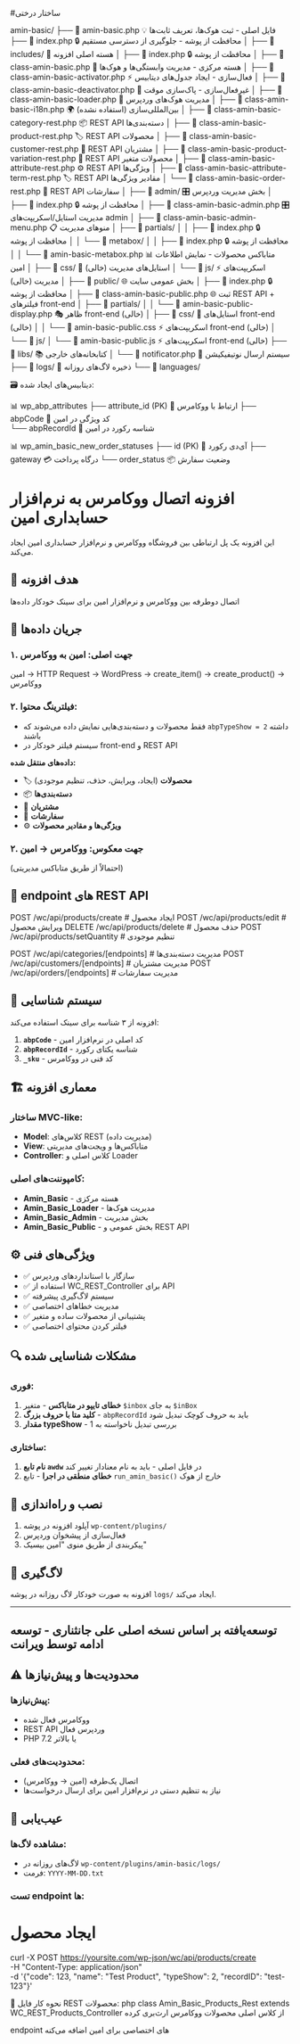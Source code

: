 #ساختار درختی


amin-basic/
├── 📄 amin-basic.php                                     💡 فایل اصلی - ثبت هوک‌ها، تعریف ثابت‌ها
├── 📄 index.php                                          🔒 محافظت از پوشه - جلوگیری از دسترسی مستقیم
│
├── 📁 includes/                                          🧠 هسته اصلی افزونه
│   ├── 📄 index.php                                      🔒 محافظت از پوشه
│   ├── 📄 class-amin-basic.php                           🧠 هسته مرکزی - مدیریت وابستگی‌ها و هوک‌ها
│   ├── 📄 class-amin-basic-activator.php                 ⚡ فعال‌سازی - ایجاد جدول‌های دیتابیس
│   ├── 📄 class-amin-basic-deactivator.php               🚫 غیرفعال‌سازی - پاک‌سازی موقت
│   ├── 📄 class-amin-basic-loader.php                    🔗 مدیریت هوک‌های وردپرس
│   ├── 📄 class-amin-basic-i18n.php                      🌍 بین‌المللی‌سازی (استفاده نشده)
│   ├── 📄 class-amin-basic-category-rest.php             📦 REST API دسته‌بندی‌ها
│   ├── 📄 class-amin-basic-product-rest.php              🏷️ REST API محصولات
│   ├── 📄 class-amin-basic-customer-rest.php             👥 REST API مشتریان
│   ├── 📄 class-amin-basic-product-variation-rest.php    🔄 REST API محصولات متغیر
│   ├── 📄 class-amin-basic-attribute-rest.php            ⚙️ REST API ویژگی‌ها
│   ├── 📄 class-amin-basic-attribute-term-rest.php       🏷️ REST API مقادیر ویژگی‌ها
│   └── 📄 class-amin-basic-order-rest.php                🧾 REST API سفارشات
│
├── 📁 admin/                                             🎛️ بخش مدیریت وردپرس
│   ├── 📄 index.php                                      🔒 محافظت از پوشه
│   ├── 📄 class-amin-basic-admin.php                     🎛️ مدیریت استایل/اسکریپت‌های admin
│   ├── 📄 class-amin-basic-admin-menu.php                📋 منوهای مدیریت
│   ├── 📁 partials/
│   │   ├── 📄 index.php                                  🔒 محافظت از پوشه
│   │   └── 📁 metabox/
│   │       ├── 📄 index.php                              🔒 محافظت از پوشه
│   │       └── 📄 amin-basic-metabox.php                 📊 متاباکس محصولات - نمایش اطلاعات امین
│   ├── 📁 css/                                           🎨 استایل‌های مدیریت (خالی)
│   └── 📁 js/                                            ⚡ اسکریپت‌های مدیریت (خالی)
│
├── 📁 public/                                            🌐 بخش عمومی سایت
│   ├── 📄 index.php                                      🔒 محافظت از پوشه
│   ├── 📄 class-amin-basic-public.php                    🌐 ثبت REST API + فیلترهای front-end
│   ├── 📁 partials/
│   │   └── 📄 amin-basic-public-display.php              🎭 ظاهر front-end (خالی)
│   ├── 📁 css/                                           🎨 استایل‌های front-end (خالی)
│   │   └── 📄 amin-basic-public.css                      ⚡ اسکریپت‌های front-end (خالی)
│   └── 📁 js/
│       └── 📄 amin-basic-public.js                       ⚡ اسکریپت‌های front-end (خالی)
├── 📁 libs/                                              📚 کتابخانه‌های خارجی
│   └── 📄 notificator.php                                📢 سیستم ارسال نوتیفیکیشن
├── 📁 logs/                                              📝 ذخیره لاگ‌های روزانه
└── 📁 languages/


🗃️ دیتابیس‌های ایجاد شده:

📊 wp_abp_attributes
├── attribute_id (PK)                                     🔗 ارتباط با ووکامرس
├── abpCode                                               🔑 کد ویژگی در امین  
└── abpRecordId                                           🔑 شناسه رکورد در امین

📊 wp_amin_basic_new_order_statuses
├── id (PK)                                               🔑 آی‌دی رکورد
├── gateway                                               💳 درگاه پرداخت
└── order_status                                          📦 وضعیت سفارش



# افزونه اتصال ووکامرس به نرم‌افزار حسابداری امین

این افزونه یک پل ارتباطی بین فروشگاه ووکامرس و نرم‌افزار حسابداری امین ایجاد می‌کند.

## 🎯 هدف افزونه

اتصال دوطرفه بین ووکامرس و نرم‌افزار امین برای سینک خودکار داده‌ها

## 🔄 جریان داده‌ها

### ۱. جهت اصلی: امین به ووکامرس

امین → HTTP Request → WordPress → create_item() → create_product() → ووکامرس

### ۲. فیلترینگ محتوا:
- فقط محصولات و دسته‌بندی‌هایی نمایش داده می‌شوند که `abpTypeShow = 2` داشته باشند
- سیستم فیلتر خودکار در front-end و REST API

**داده‌های منتقل شده:**
- 🏷️ **محصولات** (ایجاد، ویرایش، حذف، تنظیم موجودی)
- 📦 **دسته‌بندی‌ها**
- 👥 **مشتریان** 
- 🧾 **سفارشات**
- ⚙️ **ویژگی‌ها و مقادیر محصولات**

### ۲. جهت معکوس: ووکامرس → امین
(احتمالاً از طریق متاباکس مدیریتی)

## 📡 endpoint های REST API


POST /wc/api/products/create # ایجاد محصول
POST /wc/api/products/edit # ویرایش محصول
DELETE /wc/api/products/delete # حذف محصول
POST /wc/api/products/setQuantity # تنظیم موجودی

POST /wc/api/categories/[endpoints] # مدیریت دسته‌بندی‌ها
POST /wc/api/customers/[endpoints] # مدیریت مشتریان
POST /wc/api/orders/[endpoints] # مدیریت سفارشات



## 🔑 سیستم شناسایی

افزونه از ۳ شناسه برای سینک استفاده می‌کند:

1. **`abpCode`** - کد اصلی در نرم‌افزار امین
2. **`abpRecordId`** - شناسه یکتای رکورد
3. **`_sku`** - کد فنی در ووکامرس

## 🏗️ معماری افزونه

### ساختار MVC-like:
- **Model**: کلاس‌های REST (مدیریت داده)
- **View**: متاباکس‌ها و ویجت‌های مدیریتی  
- **Controller**: کلاس اصلی و Loader

### کامپوننت‌های اصلی:
- **Amin_Basic** - هسته مرکزی
- **Amin_Basic_Loader** - مدیریت هوک‌ها
- **Amin_Basic_Admin** - بخش مدیریت
- **Amin_Basic_Public** - بخش عمومی و REST API

## ⚙️ ویژگی‌های فنی

- ✅ سازگار با استانداردهای وردپرس
- ✅ استفاده از WC_REST_Controller برای API
- ✅ سیستم لاگ‌گیری پیشرفته
- ✅ مدیریت خطاهای اختصاصی
- ✅ پشتیبانی از محصولات ساده و متغیر
- ✅ فیلتر کردن محتوای اختصاصی

## 🔍 مشکلات شناسایی شده

### فوری:
1. **خطای تایپو در متاباکس** - متغیر `$inbox` به جای `$inBox`
2. **کلید متا با حروف بزرگ** - `abpRecordId` باید به حروف کوچک تبدیل شود
3. **مقدار typeShow** - بررسی تبدیل ناخواسته به 1

### ساختاری:
1. **نام تابع `awdw`** در فایل اصلی - باید به نام معنادار تغییر کند
2. **خطای منطقی در اجرا** - تابع `run_amin_basic()` خارج از هوک

## 🚀 نصب و راه‌اندازی

1. آپلود افزونه در پوشه `wp-content/plugins/`
2. فعال‌سازی از پیشخوان وردپرس
3. پیکربندی از طریق منوی "امین بیسیک"

## 📝 لاگ‌گیری

افزونه به صورت خودکار لاگ روزانه در پوشه `logs/` ایجاد می‌کند.

---

## توسعه‌یافته بر اساس نسخه اصلی علی جانثناری - توسعه ادامه توسط ویرانت ##

## ⚠️ محدودیت‌ها و پیش‌نیازها

### پیش‌نیازها:
- ووکامرس فعال شده
- REST API وردپرس فعال
- PHP 7.2 یا بالاتر

### محدودیت‌های فعلی:
- اتصال یک‌طرفه (امین → ووکامرس)
- نیاز به تنظیم دستی در نرم‌افزار امین برای ارسال درخواست‌ها

## 🐛 عیب‌یابی

### مشاهده لاگ‌ها:
- لاگ‌های روزانه در `wp-content/plugins/amin-basic/logs/`
- فرمت: `YYYY-MM-DD.txt`

### تست endpoint ها:

# ایجاد محصول
curl -X POST https://yoursite.com/wp-json/wc/api/products/create \
  -H "Content-Type: application/json" \
  -d '{"code": 123, "name": "Test Product", "typeShow": 2, "recordID": "test-123"}'


🎯 نحوه کار فایل REST محصولات:
php
class Amin_Basic_Products_Rest extends WC_REST_Products_Controller
از کلاس اصلی محصولات ووکامرس ارث‌بری کرده

endpoint های اختصاصی برای امین اضافه می‌کنه